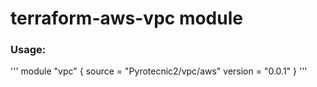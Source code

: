 # terraform-aws-vpc module

### Usage:
'''
module "vpc" {
  source  = "Pyrotecnic2/vpc/aws"
  version = "0.0.1"
}
    '''
